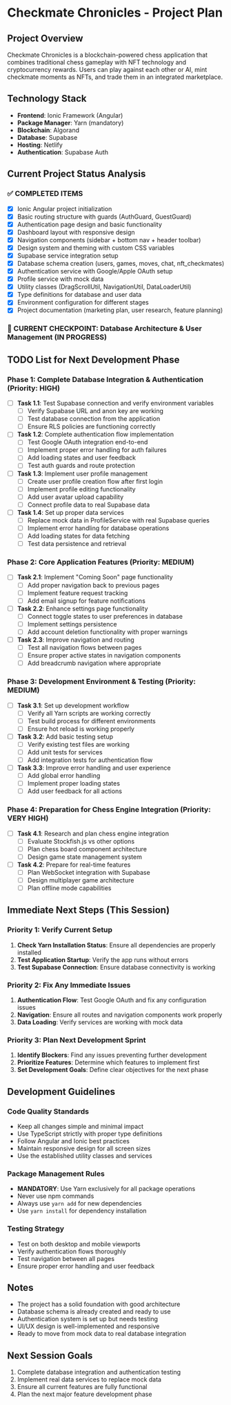 # Checkmate Chronicles - Project Plan

## Project Overview
Checkmate Chronicles is a blockchain-powered chess application that combines traditional chess gameplay with NFT technology and cryptocurrency rewards. Users can play against each other or AI, mint checkmate moments as NFTs, and trade them in an integrated marketplace.

## Technology Stack
- **Frontend**: Ionic Framework (Angular)
- **Package Manager**: Yarn (mandatory)
- **Blockchain**: Algorand
- **Database**: Supabase
- **Hosting**: Netlify
- **Authentication**: Supabase Auth

## Current Project Status Analysis

### ✅ COMPLETED ITEMS
- [x] Ionic Angular project initialization
- [x] Basic routing structure with guards (AuthGuard, GuestGuard)
- [x] Authentication page design and basic functionality
- [x] Dashboard layout with responsive design
- [x] Navigation components (sidebar + bottom nav + header toolbar)
- [x] Design system and theming with custom CSS variables
- [x] Supabase service integration setup
- [x] Database schema creation (users, games, moves, chat, nft_checkmates)
- [x] Authentication service with Google/Apple OAuth setup
- [x] Profile service with mock data
- [x] Utility classes (DragScrollUtil, NavigationUtil, DataLoaderUtil)
- [x] Type definitions for database and user data
- [x] Environment configuration for different stages
- [x] Project documentation (marketing plan, user research, feature planning)

### 🔄 CURRENT CHECKPOINT: Database Architecture & User Management (IN PROGRESS)

## TODO List for Next Development Phase

### Phase 1: Complete Database Integration & Authentication (Priority: HIGH)
- [ ] **Task 1.1**: Test Supabase connection and verify environment variables
  - [ ] Verify Supabase URL and anon key are working
  - [ ] Test database connection from the application
  - [ ] Ensure RLS policies are functioning correctly

- [ ] **Task 1.2**: Complete authentication flow implementation
  - [ ] Test Google OAuth integration end-to-end
  - [ ] Implement proper error handling for auth failures
  - [ ] Add loading states and user feedback
  - [ ] Test auth guards and route protection

- [ ] **Task 1.3**: Implement user profile management
  - [ ] Create user profile creation flow after first login
  - [ ] Implement profile editing functionality
  - [ ] Add user avatar upload capability
  - [ ] Connect profile data to real Supabase data

- [ ] **Task 1.4**: Set up proper data services
  - [ ] Replace mock data in ProfileService with real Supabase queries
  - [ ] Implement error handling for database operations
  - [ ] Add loading states for data fetching
  - [ ] Test data persistence and retrieval

### Phase 2: Core Application Features (Priority: MEDIUM)
- [ ] **Task 2.1**: Implement "Coming Soon" page functionality
  - [ ] Add proper navigation back to previous pages
  - [ ] Implement feature request tracking
  - [ ] Add email signup for feature notifications

- [ ] **Task 2.2**: Enhance settings page functionality
  - [ ] Connect toggle states to user preferences in database
  - [ ] Implement settings persistence
  - [ ] Add account deletion functionality with proper warnings

- [ ] **Task 2.3**: Improve navigation and routing
  - [ ] Test all navigation flows between pages
  - [ ] Ensure proper active states in navigation components
  - [ ] Add breadcrumb navigation where appropriate

### Phase 3: Development Environment & Testing (Priority: MEDIUM)
- [ ] **Task 3.1**: Set up development workflow
  - [ ] Verify all Yarn scripts are working correctly
  - [ ] Test build process for different environments
  - [ ] Ensure hot reload is working properly

- [ ] **Task 3.2**: Add basic testing setup
  - [ ] Verify existing test files are working
  - [ ] Add unit tests for services
  - [ ] Add integration tests for authentication flow

- [ ] **Task 3.3**: Improve error handling and user experience
  - [ ] Add global error handling
  - [ ] Implement proper loading states
  - [ ] Add user feedback for all actions

### Phase 4: Preparation for Chess Engine Integration (Priority: VERY HIGH)
- [ ] **Task 4.1**: Research and plan chess engine integration
  - [ ] Evaluate Stockfish.js vs other options
  - [ ] Plan chess board component architecture
  - [ ] Design game state management system

- [ ] **Task 4.2**: Prepare for real-time features
  - [ ] Plan WebSocket integration with Supabase
  - [ ] Design multiplayer game architecture
  - [ ] Plan offline mode capabilities

## Immediate Next Steps (This Session)

### Priority 1: Verify Current Setup
1. **Check Yarn Installation Status**: Ensure all dependencies are properly installed
2. **Test Application Startup**: Verify the app runs without errors
3. **Test Supabase Connection**: Ensure database connectivity is working

### Priority 2: Fix Any Immediate Issues
1. **Authentication Flow**: Test Google OAuth and fix any configuration issues
2. **Navigation**: Ensure all routes and navigation components work properly
3. **Data Loading**: Verify services are working with mock data

### Priority 3: Plan Next Development Sprint
1. **Identify Blockers**: Find any issues preventing further development
2. **Prioritize Features**: Determine which features to implement first
3. **Set Development Goals**: Define clear objectives for the next phase

## Development Guidelines

### Code Quality Standards
- Keep all changes simple and minimal impact
- Use TypeScript strictly with proper type definitions
- Follow Angular and Ionic best practices
- Maintain responsive design for all screen sizes
- Use the established utility classes and services

### Package Management Rules
- **MANDATORY**: Use Yarn exclusively for all package operations
- Never use npm commands
- Always use `yarn add` for new dependencies
- Use `yarn install` for dependency installation

### Testing Strategy
- Test on both desktop and mobile viewports
- Verify authentication flows thoroughly
- Test navigation between all pages
- Ensure proper error handling and user feedback

## Notes
- The project has a solid foundation with good architecture
- Database schema is already created and ready to use
- Authentication system is set up but needs testing
- UI/UX design is well-implemented and responsive
- Ready to move from mock data to real database integration

## Next Session Goals
1. Complete database integration and authentication testing
2. Implement real data services to replace mock data
3. Ensure all current features are fully functional
4. Plan the next major feature development phase